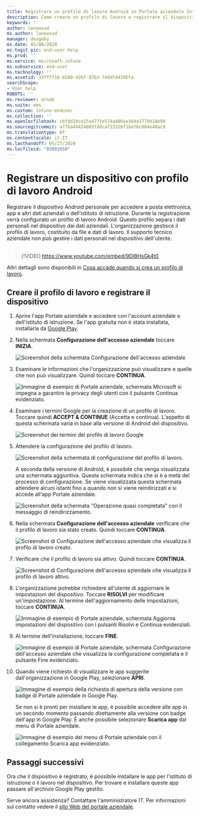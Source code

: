 ```yaml
---
title: Registrare un profilo di lavoro Android in Portale aziendale Intune | Microsoft Docs
description: Come creare un profilo di lavoro e registrare il dispositivo con Portale aziendale Intune.
keywords: ''
author: lenewsad
ms.author: lanewsad
manager: dougeby
ms.date: 05/08/2020
ms.togit pic: end-user-help
ms.prod: ''
ms.service: microsoft-intune
ms.subservice: end-user
ms.technology: ''
ms.assetid: 33ffff16-0280-43bf-87b3-74ddf4439bfa
searchScope:
- User help
ROBOTS: ''
ms.reviewer: arnab
ms.suite: ems
ms.custom: intune-enduser
ms.collection: ''
ms.openlocfilehash: cbfdd10ce15a477fe574a486ee3d4a3779d18e90
ms.sourcegitcommit: a77ba49424803fddcaf23326f1befbc004e48ac9
ms.translationtype: HT
ms.contentlocale: it-IT
ms.lasthandoff: 05/27/2020
ms.locfileid: "83881658"
---
```

# <a name="enroll-device-with-android-work-profile"></a>Registrare un dispositivo con profilo di lavoro Android

Registrare il dispositivo Android personale per accedere a posta elettronica, app e altri dati aziendali o dell'istituto di istruzione. Durante la registrazione verrà configurato un profilo di lavoro Android. Questo profilo separa i dati personali nel dispositivo dai dati aziendali. L'organizzazione gestisce il profilo di lavoro, costituito da file e dati di lavoro. Il supporto tecnico aziendale non può gestire i dati personali nel dispositivo dell'utente.  
</br>
> [!VIDEO https://www.youtube.com/embed/9Dl8HsGk4tI]

Altri dettagli sono disponibili in [Cosa accade quando si crea un profilo di lavoro](what-happens-when-you-create-a-work-profile-android.md).

## <a name="create-work-profile-and-enroll-device"></a>Creare il profilo di lavoro e registrare il dispositivo

1. Aprire l'app Portale aziendale e accedere con l'account aziendale o dell'istituto di istruzione. Se l'app gratuita non è stata installata, installarla da [Google Play](https://play.google.com/store/apps/details?id=com.microsoft.windowsintune.companyportal).  

2. Nella schermata **Configurazione dell'accesso aziendale** toccare **INIZIA**.  

    ![Screenshot della schermata Configurazione dell'accesso aziendale](./media/access-setup-work-profile-1911.png)  

3. Esaminare le informazioni che l'organizzazione può visualizzare e quelle che non può visualizzare. Quindi toccare **CONTINUA**. 

    ![Immagine di esempio di Portale aziendale, schermata Microsoft si impegna a garantire la privacy degli utenti con il pulsante Continua evidenziato.](./media/android-privacy-screen-1911.png)  

4. Esaminare i termini Google per la creazione di un profilo di lavoro. Toccare quindi **ACCEPT & CONTINUE** (Accetta e continua). L'aspetto di questa schermata varia in base alla versione di Android del dispositivo. 

    ![Screenshot dei termini del profilo di lavoro Google](./media/android-wp-05-1908.png)  

5. Attendere la configurazione del profilo di lavoro.  

    ![Screenshot della schermata di configurazione del profilo di lavoro.](./media/android-wp-05a-1908.png)  

   A seconda della versione di Android, è possibile che venga visualizzata una schermata aggiuntiva. Questa schermata indica che si è a metà del processo di configurazione. Se viene visualizzata questa schermata attendere alcuni istanti fino a quando non si viene reindirizzati e si accede all'app Portale aziendale.  

    ![Screenshot della schermata "Operazione quasi completata" con il messaggio di reindirizzamento.](./media/android-wp-05b-1908.png)  

6. Nella schermata **Configurazione dell'accesso aziendale** verificare che il profilo di lavoro sia stato creato. Quindi toccare **CONTINUA**.  

    ![Screenshot di Configurazione dell'accesso aziendale che visualizza il profilo di lavoro creato.](./media/work-profile-complete-1911.png)  

7. Verificare che il profilo di lavoro sia attivo. Quindi toccare **CONTINUA**. 

    ![Screenshot di Configurazione dell'accesso aziendale che visualizza il profilo di lavoro attivo.](./media/work-profile-active-1911.png)  

8. L'organizzazione potrebbe richiedere all'utente di aggiornare le impostazioni del dispositivo. Toccare **RISOLVI** per modificare un'impostazione. Al termine dell'aggiornamento delle impostazioni, toccare **CONTINUA**.    

    ![Immagine di esempio di Portale aziendale, schermata Aggiorna impostazioni del dispositivo con i pulsanti Risolvi e Continua evidenziati.](./media/resolve-settings-1911.png) 


9. Al termine dell'installazione, toccare **FINE**.  

    ![Immagine di esempio di Portale aziendale, schermata Configurazione dell'accesso aziendale che visualizza la configurazione completata e il pulsante Fine evidenziato.](./media/work-profile-done-1911.png)  

10. Quando viene richiesto di visualizzare le app suggerite dall'organizzazione in Google Play, selezionare **APRI**. 

    ![Immagine di esempio della richiesta di apertura della versione con badge di Portale aziendale in Google Play.](./media/get-apps-banner-android-2005.png) 

    Se non si è pronti per installare le app, è possibile accedere alle app in un secondo momento passando direttamente alla versione con badge dell'app in Google Play. È anche possibile selezionare **Scarica app** dal menu di Portale aziendale.  

    ![Immagine di esempio del menu di Portale aziendale con il collegamento Scarica app evidenziato.](./media/updated-drawer-android-2005.png) 



## <a name="next-steps"></a>Passaggi successivi  

Ora che il dispositivo è registrato, è possibile installare le app per l'istituto di istruzione o il lavoro nel dispositivo. Per trovare e installare queste app passare all'archivio Google Play gestito. 

Serve ancora assistenza? Contattare l'amministratore IT. Per informazioni sul contatto vedere il [sito Web del portale aziendale](https://go.microsoft.com/fwlink/?linkid=2010980).
